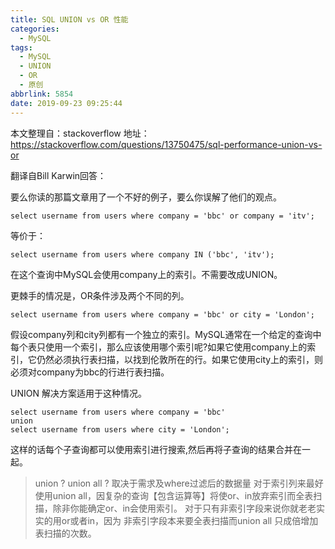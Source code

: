 ```yaml
---
title: SQL UNION vs OR 性能
categories:
  - MySQL
tags:
  - MySQL
  - UNION
  - OR
  - 原创
abbrlink: 5854
date: 2019-09-23 09:25:44
---
```


本文整理自：stackoverflow
地址：
https://stackoverflow.com/questions/13750475/sql-performance-union-vs-or

<!-- more -->

翻译自Bill Karwin回答：

要么你读的那篇文章用了一个不好的例子，要么你误解了他们的观点。
```
select username from users where company = 'bbc' or company = 'itv';
```
等价于：
```
select username from users where company IN ('bbc', 'itv');
```
在这个查询中MySQL会使用company上的索引。不需要改成UNION。

更棘手的情况是，OR条件涉及两个不同的列。
```
select username from users where company = 'bbc' or city = 'London';
```
假设company列和city列都有一个独立的索引。MySQL通常在一个给定的查询中每个表只使用一个索引，那么应该使用哪个索引呢?如果它使用company上的索引，它仍然必须执行表扫描，以找到伦敦所在的行。如果它使用city上的索引，则必须对company为bbc的行进行表扫描。

UNION 解决方案适用于这种情况。
```
select username from users where company = 'bbc' 
union
select username from users where city = 'London';
```
这样的话每个子查询都可以使用索引进行搜索,然后再将子查询的结果合并在一起。

> union ? union all ? 取决于需求及where过滤后的数据量
> 对于索引列来最好使用union all，因复杂的查询【包含运算等】将使or、in放弃索引而全表扫描，除非你能确定or、in会使用索引。
> 对于只有非索引字段来说你就老老实实的用or或者in，因为 非索引字段本来要全表扫描而union all 只成倍增加表扫描的次数。